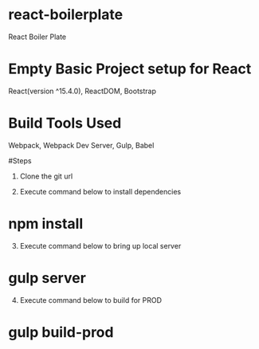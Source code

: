# react-boilerplate
React Boiler Plate

# Empty Basic Project setup for React
React(version ^15.4.0), ReactDOM, Bootstrap

# Build Tools Used
Webpack, Webpack Dev Server, Gulp, Babel



#Steps

1. Clone the git url

2. Execute command below to install dependencies
# npm install

3. Execute command below to bring up local server
# gulp server

4. Execute command below to build for PROD
# gulp build-prod

